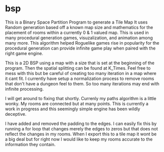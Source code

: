 # bsp
This is a Binary Space Partition Program to generate a Tile Map
It uses Random generation based off a known map size and mathematics for the placement of rooms within a currently 0 & 1 valued map.
This is used in many procedural generation games, visuzalization, and animation among many more. This algorithm helped Roguelike games rise in popularity for the procedural generation can provide infinite game play when paired with the right game engine.

This is a 2D BSP using a map with a size that is set at the beginning of the program. Then the spatial splitting can be found at K_Times.
Feel free to mess with this but be careful of creating too many iteration in a map where it cant fit. I currently have setup a normalization process to remove rooms that don't have a dungeon feel to them. So too many iterations may end with infinite processing. 

I will get around to fixing that shortly. Currenly my paths algorithm is a little wonky. My rooms are connected but at many points. This is currently a work in progress and this seemingly simple engine has been wildly deceptive. 

I have added and removed the padding to the edges. I can easily fix this by running a for loop that changes merely the edges to zeros but that does not reflect the changes in my rooms. When I export this to a tile map it wont be a big deal but for right now I would like to keep my rooms accurate to the information they contain.